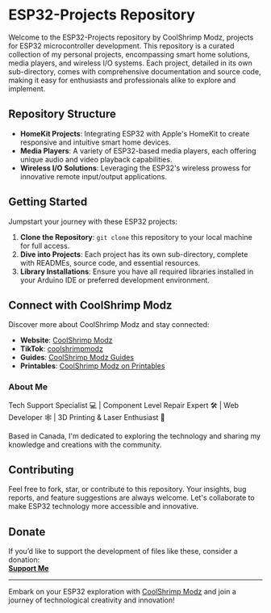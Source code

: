 # ESP32-Projects Repository

Welcome to the ESP32-Projects repository by CoolShrimp Modz, projects for ESP32 microcontroller development. 
This repository is a curated collection of my personal projects, encompassing smart home solutions, media players, and wireless I/O systems. 
Each project, detailed in its own sub-directory, comes with comprehensive documentation and source code, making it easy for enthusiasts and professionals alike to explore and implement.

## Repository Structure

- **HomeKit Projects**: Integrating ESP32 with Apple's HomeKit to create responsive and intuitive smart home devices.
- **Media Players**: A variety of ESP32-based media players, each offering unique audio and video playback capabilities.
- **Wireless I/O Solutions**: Leveraging the ESP32's wireless prowess for innovative remote input/output applications.

## Getting Started

Jumpstart your journey with these ESP32 projects:

1. **Clone the Repository**: `git clone` this repository to your local machine for full access.
2. **Dive into Projects**: Each project has its own sub-directory, complete with READMEs, source code, and essential resources.
3. **Library Installations**: Ensure you have all required libraries installed in your Arduino IDE or preferred development environment.

## Connect with CoolShrimp Modz

Discover more about CoolShrimp Modz and stay connected:

- **Website**: [CoolShrimp Modz](https://www.CoolshrimpModz.com)
- **TikTok**: [coolshrimpmodz](https://www.tiktok.com/@coolshrimpmodz)
- **Guides**: [CoolShrimp Modz Guides](https://guides.coolshrimpmodz.com/)
- **Printables**: [CoolShrimp Modz on Printables](https://www.printables.com/@CoolshrimpModz)

### About Me

Tech Support Specialist 💻 | Component Level Repair Expert 🛠 | Web Developer 🕸 | 3D Printing & Laser Enthusiast 📐

Based in Canada, I'm dedicated to exploring the technology and sharing my knowledge and creations with the community.

## Contributing

Feel free to fork, star, or contribute to this repository. Your insights, bug reports, and feature suggestions are always welcome. 
Let's collaborate to make ESP32 technology more accessible and innovative.

## Donate

If you’d like to support the development of files like these, consider a donation:  
[**Support Me**](https://links.coolshrimpmodz.com)

---

Embark on your ESP32 exploration with [CoolShrimp Modz](https://www.CoolshrimpModz.com) and join a journey of technological creativity and innovation!
